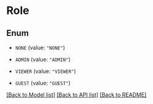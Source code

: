 # Role

## Enum


* `NONE` (value: `"NONE"`)

* `ADMIN` (value: `"ADMIN"`)

* `VIEWER` (value: `"VIEWER"`)

* `GUEST` (value: `"GUEST"`)


[[Back to Model list]](../README.md#documentation-for-models) [[Back to API list]](../README.md#documentation-for-api-endpoints) [[Back to README]](../README.md)


